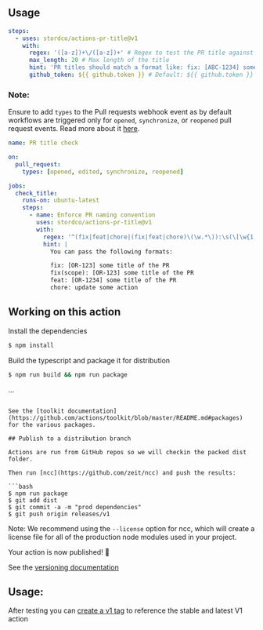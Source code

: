 ## Usage

```yaml
steps:
  - uses: stordco/actions-pr-title@v1
    with:
      regex: '([a-z])+\/([a-z])+' # Regex to test the PR title against
      max_length: 20 # Max length of the title
      hint: 'PR titles should match a format like: fix: [ABC-1234] some description' # A hint for the desired format
      github_token: ${{ github.token }} # Default: ${{ github.token }}
```

### Note:

Ensure to add `types` to the Pull requests webhook event as by default workflows are triggered only
for `opened`, `synchronize`, or `reopened` pull request events. Read more about
it [here](https://docs.github.com/en/actions/using-workflows/events-that-trigger-workflows#pull_request).

```yaml
name: PR title check

on:
  pull_request:
    types: [opened, edited, synchronize, reopened]

jobs:
  check_title:
    runs-on: ubuntu-latest
    steps:
      - name: Enforce PR naming convention
        uses: stordco/actions-pr-title@v1
        with:
          regex: '^(fix|feat|chore|(fix|feat|chore)\(\w.*\)):\s(\[\w{1,8}-\d{1,8}\]|.*).*'
          hint: |
            You can pass the following formats:

            fix: [OR-123] some title of the PR
            fix(scope): [OR-123] some title of the PR
            feat: [OR-1234] some title of the PR
            chore: update some action
```

## Working on this action

Install the dependencies

```bash
$ npm install
```

Build the typescript and package it for distribution

```bash
$ npm run build && npm run package
```

...

````

See the [toolkit documentation](https://github.com/actions/toolkit/blob/master/README.md#packages) for the various packages.

## Publish to a distribution branch

Actions are run from GitHub repos so we will checkin the packed dist folder.

Then run [ncc](https://github.com/zeit/ncc) and push the results:

```bash
$ npm run package
$ git add dist
$ git commit -a -m "prod dependencies"
$ git push origin releases/v1
````

Note: We recommend using the `--license` option for ncc, which will create a license file for all of the production node modules used in your project.

Your action is now published! :rocket:

See the [versioning documentation](https://github.com/actions/toolkit/blob/master/docs/action-versioning.md)

## Usage:

After testing you can [create a v1 tag](https://github.com/actions/toolkit/blob/master/docs/action-versioning.md) to reference the stable and latest V1 action

